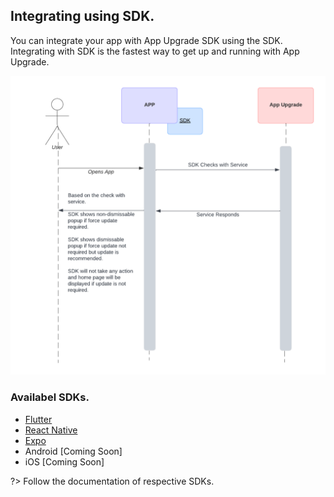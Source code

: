 ## Integrating using SDK.

You can integrate your app with App Upgrade SDK using the SDK. Integrating with SDK is the fastest way to get up and running with App Upgrade.

<img src="https://raw.githubusercontent.com/appupgrade-dev/docs/main/images/sdk-sequence.png">

### Availabel SDKs.
- [Flutter](https://pub.dev/packages/app_upgrade_flutter_sdk)
- [React Native](https://www.npmjs.com/package/app-upgrade-react-native-sdk)
- [Expo](https://www.npmjs.com/package/app-upgrade-react-native-sdk)
- Android [Coming Soon]
- iOS [Coming Soon]

?> Follow the documentation of respective SDKs.
